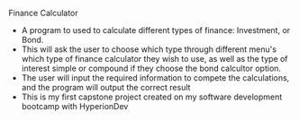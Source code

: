 Finance Calculator 
- A program to used to calculate different types of finance: Investment, or Bond.
- This will ask the user to choose which type through different menu's which type of finance calculator they wish to use, as well as the type of interest simple or compound if they choose the bond calcultor option.
- The user will input the required information to compete the calculations, and the program will output the correct result
- This is my first capstone project created on my software development bootcamp with HyperionDev

